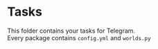 # Tasks
This folder contains your tasks for Telegram.  
Every package contains `config.yml` and `worlds.py`
